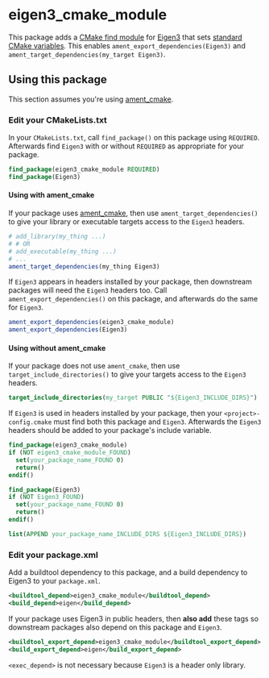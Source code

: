 # eigen3_cmake_module

This package adds a [CMake find module](https://cmake.org/cmake/help/v3.14/manual/cmake-developer.7.html#find-modulesjj) for [Eigen3](https://eigen.tuxfamily.org/dox/) that sets [standard CMake variables](https://cmake.org/cmake/help/v3.5/manual/cmake-developer.7.html#standard-variable-names).
This enables `ament_export_dependencies(Eigen3)` and `ament_target_dependencies(my_target Eigen3)`.

## Using this package

This section assumes you're using [ament_cmake](https://github.com/ament/ament_cmake).

### Edit your CMakeLists.txt
In your `CMakeLists.txt`, call `find_package()` on this package using `REQUIRED`.
Afterwards find `Eigen3` with or without `REQUIRED` as appropriate for your package.

```CMake
find_package(eigen3_cmake_module REQUIRED)
find_package(Eigen3)
```

#### Using with ament_cmake
If your package uses [ament_cmake](https://github.com/ament/ament_cmake), then use `ament_target_dependencies()` to give your library or executable targets access to the `Eigen3` headers.

```CMake
# add_library(my_thing ...)
# # OR
# add_executable(my_thing ...)
# ...
ament_target_dependencies(my_thing Eigen3)
```

If `Eigen3` appears in headers installed by your package, then downstream packages will need the `Eigen3` headers too.
Call `ament_export_dependencies()` on this package, and afterwards do the same for `Eigen3`.

```CMake
ament_export_dependencies(eigen3_cmake_module)
ament_export_dependencies(Eigen3)
```

#### Using without ament_cmake

If your package does not use `ament_cmake`, then use `target_include_directories()` to give your targets access to the `Eigen3` headers.

```CMake
target_include_directories(my_target PUBLIC "${Eigen3_INCLUDE_DIRS}")
```

If `Eigen3` is used in headers installed by your package, then your `<project>-config.cmake` must find both this package and `Eigen3`.
Afterwards the `Eigen3` headers should be added to your package's include variable.

```CMake
find_package(eigen3_cmake_module)
if (NOT eigen3_cmake_module_FOUND)
  set(your_package_name_FOUND 0)
  return()
endif()

find_package(Eigen3)
if (NOT Eigen3_FOUND)
  set(your_package_name_FOUND 0)
  return()
endif()

list(APPEND your_package_name_INCLUDE_DIRS ${Eigen3_INCLUDE_DIRS})
```

### Edit your package.xml

Add a buildtool dependency to this package, and a build dependency to Eigen3 to your `package.xml`.

```xml
<buildtool_depend>eigen3_cmake_module</buildtool_depend>
<build_depend>eigen</build_depend>
```

If your package uses Eigen3 in public headers, then **also add** these tags so downstream packages also depend on this package and `Eigen3`.

```xml
<buildtool_export_depend>eigen3_cmake_module</buildtool_export_depend>
<build_export_depend>eigen</build_export_depend>
```

`<exec_depend>` is not necessary because `Eigen3` is a header only library.

